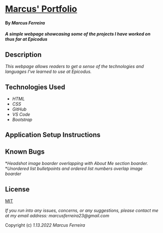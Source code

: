 # [Marcus' Portfolio](https://mafer1017.github.io/portfolio/)

#### By _**Marcus Ferreira**_

#### _A simple webpage showcasing some of the projects I have worked on thus far at Epicodus_

## Description

_This webpage allows readers to get a sense of the technologies and languages I've learned to use at Epicodus._

## Technologies Used

* _HTML_
* _CSS_
* _GitHub_
* _VS Code_
* _Bootstrap_

## Application Setup Instructions

## Known Bugs

*_Headshot image boarder overlapping with About Me section boarder._
*_Unordered list bulletpoints and ordered list numbers overlap image boarder_

## License
[MIT](https://opensource.org/licenses/MIT)


_If you run into any issues, concerns, or any suggestions, please contact me at my email address: marcusferreira23@gmail.com_

Copyright (c) _1.13.2022_ _Marcus Ferreira_